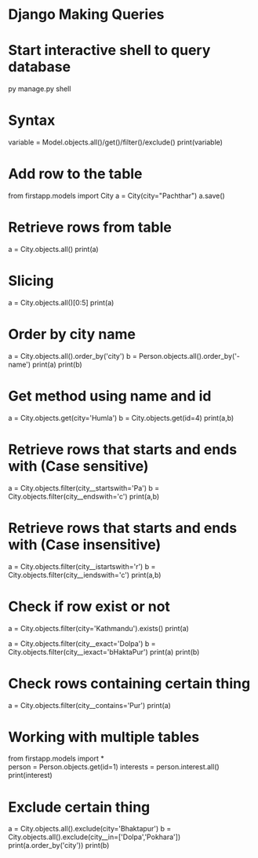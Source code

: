 # Django Making Queries

# Start interactive shell to query database
py manage.py shell

# Syntax
variable = Model.objects.all()/get()/filter()/exclude()
print(variable)

# Add row to the table
from firstapp.models import City
a = City(city="Pachthar")
a.save()

# Retrieve rows from table 
a = City.objects.all()
print(a)

# Slicing
a = City.objects.all()[0:5]
print(a)

# Order by city name
a = City.objects.all().order_by('city')
b = Person.objects.all().order_by('-name')
print(a)
print(b)

# Get method using name and id
a = City.objects.get(city='Humla')
b = City.objects.get(id=4)
print(a,b)

# Retrieve rows that starts and ends with (Case sensitive)
a = City.objects.filter(city__startswith='Pa')
b = City.objects.filter(city__endswith='c')
print(a,b)

# Retrieve rows that starts and ends with (Case insensitive)
a = City.objects.filter(city__istartswith='r')
b = City.objects.filter(city__iendswith='c')
print(a,b)

# Check if row exist or not
a = City.objects.filter(city='Kathmandu').exists()
print(a)

a = City.objects.filter(city__exact='Dolpa')
b = City.objects.filter(city__iexact='bHaktaPur')
print(a)
print(b)

# Check rows containing certain thing
a = City.objects.filter(city__contains='Pur')
print(a)

# Working with multiple tables
from firstapp.models import *    
person =  Person.objects.get(id=1)
interests = person.interest.all()
print(interest)

# Exclude certain thing
a = City.objects.all().exclude(city='Bhaktapur')
b = City.objects.all().exclude(city__in=['Dolpa','Pokhara'])
print(a.order_by('city'))
print(b)